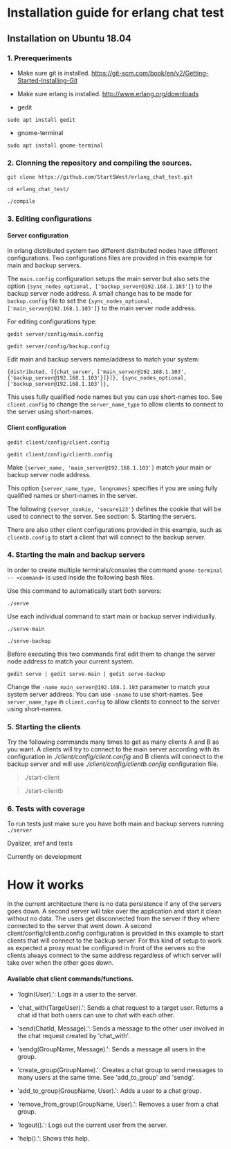 # Installation guide for erlang chat test

## Installation on Ubuntu 18.04

### 1. Prerequeriments

- Make sure git is installed. https://git-scm.com/book/en/v2/Getting-Started-Installing-Git

- Make sure erlang is installed. http://www.erlang.org/downloads

- gedit
```
sudo apt install gedit
```

- gnome-terminal
```
sudo apt install gnome-terminal
```

### 2. Clonning the repository and compiling the sources.

```
git clone https://github.com/StartSWest/erlang_chat_test.git
```
```
cd erlang_chat_test/
```
```
./compile
```

### 3. Editing configurations

#### Server configuration

In erlang distributed system two different distributed nodes have different configurations. Two configurations files are provided in this example for main and backup servers.

The `main.config` configuration setups the main server but also sets the option `{sync_nodes_optional, ['backup_server@192.168.1.103']}` to the backup server node address. A small change has to be made for `backup.config` file to set the `{sync_nodes_optional, ['main_server@192.168.1.103']}` to the main server node address.

For editing configurations type:

```
gedit server/config/main.config
```

```
gedit server/config/backup.config
```

Edit main and backup servers name/address to match your system:

`{distributed, [{chat_server, ['main_server@192.168.1.103', {'backup_server@192.168.1.103'}]}]},
 {sync_nodes_optional, ['backup_server@192.168.1.103']},`

This uses fully qualified node names but you can use short-names too. See `client.config` to change the `server_name_type` to allow clients to connect to the server using short-names.

#### Client configuration

```
gedit client/config/client.config
```
```
gedit client/config/clientb.config
```

Make `{server_name, 'main_server@192.168.1.103'}` match your main or backup server node address.

This option `{server_name_type, longnames}` specifies if you are using fully qualified names or short-names in the server.

The following `{server_cookie, 'secure123'}` defines the cookie that will be used to connect to the server. See section: 5. Starting the servers.

There are also other client configurations provided in this example, such as `clientb.config` to start a client that will connect to the backup server.

### 4. Starting the main and backup servers

In order to create multiple terminals/consoles the command `gnome-terminal -- <command>` is used inside the following bash files.

Use this command to automatically start both servers:

```
./serve
```

Use each individual command to start main or backup server individually.

```
./serve-main
```

```
./serve-backup
```

Before executing this two commands first edit them to change the server node address to match your current system.

```
gedit serve | gedit serve-main | gedit serve-backup
```

Change the `-name main_server@192.168.1.103` parameter to match your system server address. You can use `-sname` to use short-names. See `server_name_type` in `client.config` to allow clients to connect to the server using short-names.

### 5. Starting the clients

Try the following commands many times to get as many clients A and B as you want. A clients will try to connect to the main server according with its configuration in *./client/config/client.config* and B clients will connect to the backup server and will use *./client/config/clientb.config* configuration file.

> ./start-client

> ./start-clientb

### 6. Tests with coverage

To run tests just make sure you have both main and backup servers running `./server`

Dyalizer, xref and tests

Currently on development

# How it works

In the current architecture there is no data persistence if any of the servers goes down. A second server will take 
over the application and start it clean without no data. The users get disconnected from the server if they where 
connected to the server that went down. A second client/config/clientb.config configuration is provided in this example 
to start clients that will connect to the backup server. For this kind of setup to work as expected a proxy must be
configured in front of the servers so the clients always connect to the same address regardless of which server will
take over when the other goes down.

#### Available chat client commands/functions.

- 'login(User).': Logs in a user to the server.

- 'chat_with(TargeUser).': Sends a chat request to a target user. Returns a chat id that both users can use to chat
   with each other.

- 'send(ChatId, Message).': Sends a message to the other user involved in the chat request created by 'chat_with'.

- 'sendg(GroupName, Message).': Sends a message all users in the group.

- 'create_group(GroupName).': Creates a chat group to send messages to many users at the same time. See 'add_to_group'
  and 'sendg'.

- 'add_to_group(GroupName, User).': Adds a user to a chat group.

- 'remove_from_group(GroupName, User).': Removes a user from a chat group.

- 'logout().': Logs out the current user from the server.

- 'help().': Shows this help.
